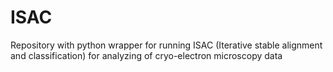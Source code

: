 # ISAC
Repository with python wrapper for running ISAC (Iterative stable alignment and classification) for analyzing of cryo-electron microscopy data
